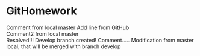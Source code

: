 # GitHomework
Comment from local master 
Add line from GitHub   
Comment2 from local master  
Resolved!!!
Develop branch created! Comment.....
Modification from master local, that will be merged with branch develop


